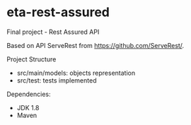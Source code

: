 # eta-rest-assured
Final project - Rest Assured API 

Based on API ServeRest from https://github.com/ServeRest/.

Project Structure

- src/main/models: objects representation
- src/test: tests implemented

Dependencies:
- JDK 1.8
- Maven
